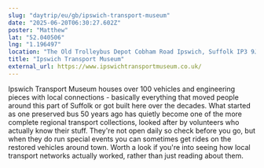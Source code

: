 ```yaml
---
slug: "daytrip/eu/gb/ipswich-transport-museum"
date: "2025-06-20T06:30:27.602Z"
poster: "Matthew"
lat: "52.040506"
lng: "1.196497"
location: "The Old Trolleybus Depot Cobham Road Ipswich, Suffolk IP3 9JD "
title: "Ipswich Transport Museum"
external_url: https://www.ipswichtransportmuseum.co.uk/
---
```

Ipswich Transport Museum houses over 100 vehicles and engineering pieces with local connections - basically everything that moved people around this part of Suffolk or got built here over the decades. What started as one preserved bus 50 years ago has quietly become one of the more complete regional transport collections, looked after by volunteers who actually know their stuff.
They're not open daily so check before you go, but when they do run special events you can sometimes get rides on the restored vehicles around town. Worth a look if you're into seeing how local transport networks actually worked, rather than just reading about them.